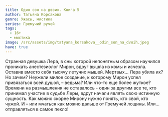 ```yaml
---
title: Один сон на двоих. Книга 5
author: Татьяна Корсакова
genre: Ужасы, мистика
series: Гремучий ручей
tags:
  - 16+
  - мистика
image: /src/assets/img/tatyana_korsakova__odin_son_na_dvoih.jpeg
have: true
---
```

Странная девушка Лера, в сны которой непонятным образом научился проникать анестезиолог Мирон, вдруг вышла из комы и исчезла. Оставив вместо себя тысячу летучих мышей. Мертвых… Лера убила их? Но зачем? Неужели милое создание, к которому Мирон успел привязаться всей душой, – ведьма? Или что-то еще более жуткое? Времени на размышления не оставалось - один за другим все те, кто принимал участие в судьбе Леры, вдруг начали являть свою истинную сущность. Как можно скорее Мирону нужно понять, кто свой, кто чужой. И – или мчаться как можно дальше от Гремучей лощины. Или… отправляться в самое пекло!
